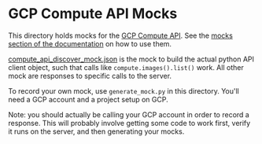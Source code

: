 # GCP Compute API Mocks

This directory holds mocks for the
[GCP Compute API](https://github.com/googleapis/google-api-python-client). See
the [mocks section of the documentation](https://github.com/googleapis/google-api-python-client/blob/master/docs/mocks.md)
on how to use them.

[compute_api_discover_mock.json](compute_api_discover_mock.json) is the mock to
build the actual python API client object, such that calls like
```compute.images().list()``` work. All other mock are responses to specific
calls to the server.

To record your own mock, use `generate_mock.py` in this directory. You'll need
a GCP account and a project setup on GCP.

Note: you should actually be calling your GCP account in order to record a
response. This will probably involve getting some code to work first, verify it
runs on the server, and then generating your mocks.